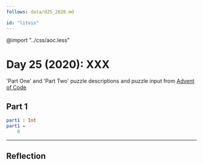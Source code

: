 ```yaml
---
follows: data/d25_2020.md

id: "litvis"
---
```


@import "../css/aoc.less"

# Day 25 (2020): XXX

'Part One' and 'Part Two' puzzle descriptions and puzzle input from [Advent of Code](https://adventofcode.com/2020/day/25)

## Part 1

```elm {l r}
part1 : Int
part1 =
    0
```

---

## Reflection

